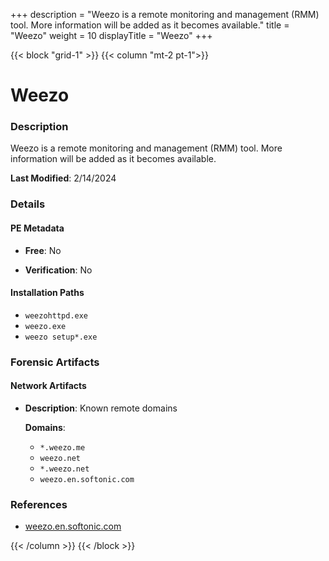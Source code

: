 +++
description = "Weezo is a remote monitoring and management (RMM) tool. More information will be added as it becomes available."
title = "Weezo"
weight = 10
displayTitle = "Weezo"
+++


{{< block "grid-1" >}}
{{< column "mt-2 pt-1">}}

# Weezo


### Description

Weezo is a remote monitoring and management (RMM) tool. More information will be added as it becomes available.



**Last Modified**: 2/14/2024

### Details


#### PE Metadata


- **Free**: No

- **Verification**: No




#### Installation Paths
- `weezohttpd.exe`
- `weezo.exe`
- `weezo setup*.exe`

### Forensic Artifacts




#### Network Artifacts

- **Description**: Known remote domains

  **Domains**:
    - `*.weezo.me`
    - `weezo.net`
    - `*.weezo.net`
    - `weezo.en.softonic.com`





### References
- [weezo.en.softonic.com](weezo.en.softonic.com)



{{< /column >}}
{{< /block >}}
